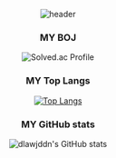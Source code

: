 <div align="center">
  
  ![header](https://capsule-render.vercel.app/api?type=waving&color=auto&height=200&section=header&text=Welcome!&fontSize=50&animation=twinkling)
  
### MY BOJ 
![Solved.ac Profile](http://mazassumnida.wtf/api/v2/generate_badge?boj=jwl0105)
  
### MY Top Langs
[![Top Langs](https://github-readme-stats.vercel.app/api/top-langs/?username=dlawjddn&layout=compact&theme=dracula)](https://github.com/dlawjddn)
  
### MY GitHub stats
![dlawjddn's GitHub stats](https://github-readme-stats.vercel.app/api?username=dlawjddn&show_icons=true&theme=tokyonight)
  
</div>


